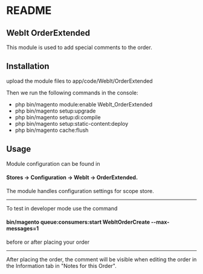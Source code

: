 # README #

## WebIt OrderExtended ##

This module is used to add special comments to the order. 

## Installation ##

upload the module files to app/code/WebIt/OrderExtended

Then we run the following commands in the console:

* php bin/magento module:enable WebIt_OrderExtended
* php bin/magento setup:upgrade
* php bin/magento setup:di:compile
* php bin/magento setup:static-content:deploy
* php bin/magento cache:flush

## Usage ##

Module configuration can be found in 

#### Stores -> Configuration -> WebIt -> OrderExtended. ####

The module handles configuration settings for scope store.

----------------

To test in developer mode use the command 
#### bin/magento queue:consumers:start WebItOrderCreate --max-messages=1 #### 

before or after placing your order

------------------

After placing the order, the comment will be visible when editing the order in the Information tab in "Notes for this Order".

